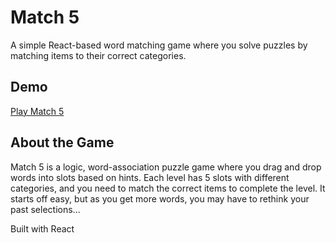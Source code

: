 # Match 5

A simple React-based word matching game where you solve puzzles by matching items to their correct categories.

## Demo

[Play Match 5](https://your-demo-link-here) 

## About the Game

Match 5 is a logic, word-association puzzle game where you drag and drop words into slots based on hints. Each level has 5 slots with different categories, and you need to match the correct items to complete the level. It starts off easy, but as you get more words, you may have to rethink your past selections...

Built with React
